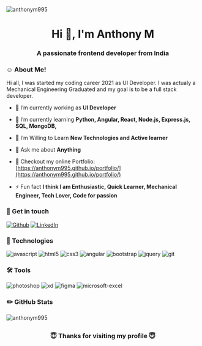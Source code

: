 <p align="left"> <img src="https://komarev.com/ghpvc/?username=anthonym995&label=Profile%20views&color=0e75b6&style=flat" alt="anthonym995" /> </p>
<h1 align="center">Hi 👋, I'm Anthony M</h1>
<h3 align="center">A passionate frontend developer from India</h3>

<h3 align="Left">☺️ About Me!</h3>
<p>Hi all, I was started my coding career 2021 as UI Developer. I was actualy a Mechanical Engineering Graduated and my goal is to be a full stack developer.</p>

- 🔭 I’m currently working as **UI Developer**

- 🌱 I’m currently learning **Python, Angular, React, Node.js, Express.js, SQL, MongoDB,**

- 👯 I’m Willing to Learn **New Technologies and Active learner**

- 💬 Ask me about **Anything**

- 📄 Checkout my online Portfolio: [https://anthonym995.github.io/portfolio/](https://anthonym995.github.io/portfolio/)

- ⚡ Fun fact **I think I am Enthusiastic, Quick Learner, Mechanical Engineer, Tech Lover, Code for passion**

<h3 align="left">🔗 Get in touch</h3>
<p align="left">
 <a href="https://github.com/anthonym995" target="_blank"><img alt="Github" src="https://img.shields.io/badge/GitHub-%2312100E.svg?&style=for-the-badge&logo=Github&logoColor=white" /></a>
<a href="https://www.linkedin.com/in/anthony-m1995/" target="_blank"><img alt="LinkedIn" src="https://img.shields.io/badge/linkedin-%230077B5.svg?&style=for-the-badge&logo=linkedin&logoColor=white" /></a>
</p>

<h3 align="left">📖 Technologies</h3>
<p align="left">
<img src="https://img.shields.io/badge/JavaScript-323330?style=for-the-badge&logo=javascript&logoColor=F7DF1E" alt="javascript"/> 
<img src="https://img.shields.io/badge/HTML5-E34F26?style=for-the-badge&logo=html5&logoColor=white" alt="html5"/>
<img src="https://img.shields.io/badge/CSS3-1572B6?style=for-the-badge&logo=css3&logoColor=white" alt="css3"/>
<img src="https://img.shields.io/badge/angular-%23DD0031.svg?style=for-the-badge&logo=angular&logoColor=white" alt="angular"/>
<img src="https://img.shields.io/badge/Bootstrap-563D7C?style=for-the-badge&logo=bootstrap&logoColor=white" alt="bootstrap"/>
<img src="https://img.shields.io/badge/jQuery-0769AD?style=for-the-badge&logo=jquery&logoColor=white" alt="jquery"/>
<img src="https://img.shields.io/badge/Git-F05032?style=for-the-badge&logo=git&logoColor=white" alt="git"/>
 
</p>

<h3 align="left">🛠 Tools</h3>
<p>
<img src="https://img.shields.io/badge/Adobe-Photoshop-31A8FF?style=for-the-badge&logo=Adobe-Photoshop&labelColor=0a446b&logoWidth=15" alt="photoshop"/> 
<img src="https://img.shields.io/badge/Adobe%20XD-470137?style=for-the-badge&logo=Adobe%20XD&logoColor=#FF61F6" alt="xd"/>
<img src="https://img.shields.io/badge/Figma-F24E1E?style=for-the-badge&logo=figma&logoColor=white" alt="figma"/> 
<img src="https://img.shields.io/badge/Microsoft_Excel-217346?style=for-the-badge&logo=microsoft-excel&logoColor=white" alt="microsoft-excel"/>
 
</p>

<h3 align="left">✏️ GitHub Stats</h3>

<p><img align="center" src="https://github-readme-stats.vercel.app/api/top-langs?username=anthonym995&show_icons=true&locale=en&layout=compact&title_color=007bff&text_color=e7e7e7&icon_color=007bff&bg_color=171c28" alt="anthonym995" />

</p>


##
<h3 align="center"> 😇 Thanks for visiting my profile 😇 </h3>
